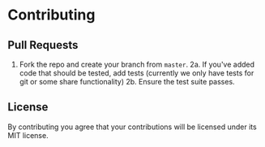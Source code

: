 # Contributing

## Pull Requests
1. Fork the repo and create your branch from `master`.
2a. If you've added code that should be tested, add tests (currently we only have tests for git or some share functionality)
2b. Ensure the test suite passes.

## License
By contributing you agree that your contributions will be licensed under its MIT license.
